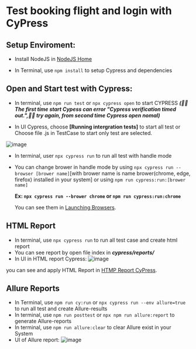 # Test booking flight and login with CyPress
Setup Enviroment:
--------------
* Install NodeJS in [NodeJS Home](https://nodejs.org/)

* In Terminal, use `npm install` to setup Cypress and dependencies

Open and Start test with Cypress:
---------------
* In terminal, use `npm run test` or `npx cypress open` to start CYPRESS ***(:pray::pray:The first time start Cypess can error "Cypress verification timed out.",:fist_right::fist_right: try again, from second time Cypress open nomal)*** 


* In UI Cypress, choose **[Running intergration tests]** to start all test or Choose file .js in TestCase  to start only test are selected.



![image](https://user-images.githubusercontent.com/54032190/143527129-0a4b0f16-e5ef-4802-9c65-7c89f02e7743.png)

* In terminal, user `npx cypress run` to run all test with handle mode
* You can change brower in handle mode by using `npx cypress run --browser [brower name]`[with brower name is name brower(chrome, edge, firefox) installed in your system] or using `npm run cypress:run:[brower name]`
  
  **Ex: `npx cypress run --brower chrome` or `npm run cypress:run:chrome`**
  
  You can see them in [Launching Browsers](https://docs.cypress.io/guides/guides/launching-browsers#Browsers).

HTML Report
---------------
* In terminal, use `npx cypress run` to run all test case and create html report 
* You can see report by open file index in ***cypress/reports/***
* In UI in HTML report Cypress:
![image](https://user-images.githubusercontent.com/54032190/144001156-67b41673-f431-473c-8e15-109b090ced24.png)

you can see and apply HTML Report in [HTMP Report CyPress](https://docs.cypress.io/guides/tooling/reporters#Merging-reports-across-spec-files).

Allure Reports
---------------
* In Terminal, use `npm run cy:run` or `npx cypress run --env allure=true` to run all test and create Allure-results
* In terminal, use `npm run posttest` or `npx npm run allure:report` to generate Allure-reports
* In terminal, use `npm run allure:clear` to clear Allure exist in your System
* UI of Allure report:
![image](https://user-images.githubusercontent.com/54032190/145239429-c8303f8c-88a4-48b5-8f76-5b2c70101a01.png)

